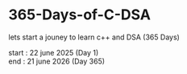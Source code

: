 # 365-Days-of-C-DSA

lets start a jouney to learn c++ and DSA  (365 Days)
<br>

start : 22 june 2025 (Day 1)
<br>
end : 21 june 2026 (Day 365)
